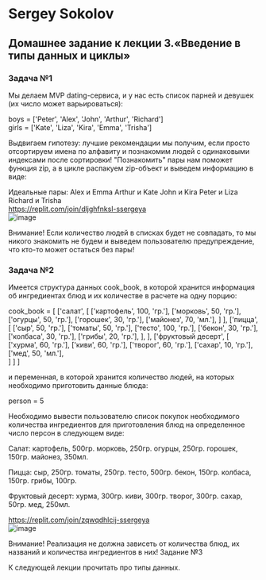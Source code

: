 # Sergey Sokolov  
## Домашнее задание к лекции 3.«Введение в типы данных и циклы»
### Задача №1

Мы делаем MVP dating-сервиса, и у нас есть список парней и девушек (их число может варьироваться):

boys = ['Peter', 'Alex', 'John', 'Arthur', 'Richard']  
girls = ['Kate', 'Liza', 'Kira', 'Emma', 'Trisha']

Выдвигаем гипотезу: лучшие рекомендации мы получим, если просто отсортируем имена по алфавиту и познакомим людей с одинаковыми индексами после сортировки! "Познакомить" пары нам поможет функция zip, а в цикле распакуем zip-объект и выведем информацию в виде:

Идеальные пары:
Alex и Emma
Arthur и Kate
John и Kira
Peter и Liza
Richard и Trisha  
https://replit.com/join/dljghfnksl-ssergeya  
![image](https://user-images.githubusercontent.com/93119897/206282089-3c898bff-b30d-4cae-b511-88c2c7e7c090.png)

Внимание! Если количество людей в списках будет не совпадать, то мы никого знакомить не будем и выведем пользователю предупреждение, что кто-то может остаться без пары!
### Задача №2

Имеется структура данных cook_book, в которой хранится информация об ингредиентах блюд и их количестве в расчете на одну порцию:

cook_book = [
  ['салат',
      [
        ['картофель', 100, 'гр.'],
        ['морковь', 50, 'гр.'],
        ['огурцы', 50, 'гр.'],
        ['горошек', 30, 'гр.'],
        ['майонез', 70, 'мл.'],
      ]
  ],
  ['пицца',  
      [
        ['сыр', 50, 'гр.'],
        ['томаты', 50, 'гр.'],
        ['тесто', 100, 'гр.'],
        ['бекон', 30, 'гр.'],
        ['колбаса', 30, 'гр.'],
        ['грибы', 20, 'гр.'],
      ],
  ],
  ['фруктовый десерт',
      [
        ['хурма', 60, 'гр.'],
        ['киви', 60, 'гр.'],
        ['творог', 60, 'гр.'],
        ['сахар', 10, 'гр.'],
        ['мед', 50, 'мл.'],  
      ]
  ]
]

и переменная, в которой хранится количество людей, на которых необходимо приготовить данные блюда:

person = 5

Необходимо вывести пользователю список покупок необходимого количества ингредиентов для приготовления блюд на определенное число персон в следующем виде:

Салат:
картофель, 500гр.
морковь, 250гр.
огурцы, 250гр.
горошек, 150гр.
майонез, 350мл.

Пицца:
сыр, 250гр.
томаты, 250гр.
тесто, 500гр.
бекон, 150гр.
колбаса, 150гр.
грибы, 100гр.

Фруктовый десерт:
хурма, 300гр.
киви, 300гр.
творог, 300гр.
сахар, 50гр.
мед, 250мл.  

https://replit.com/join/zqwqdhlcij-ssergeya  
![image](https://user-images.githubusercontent.com/93119897/206289083-1f8a38db-f62b-4517-8047-2af8e2dfe65f.png)


Внимание! Реализация не должна зависеть от количества блюд, их названий и количества ингредиентов в них!
Задание №3

К следующей лекции прочитать про типы данных.
